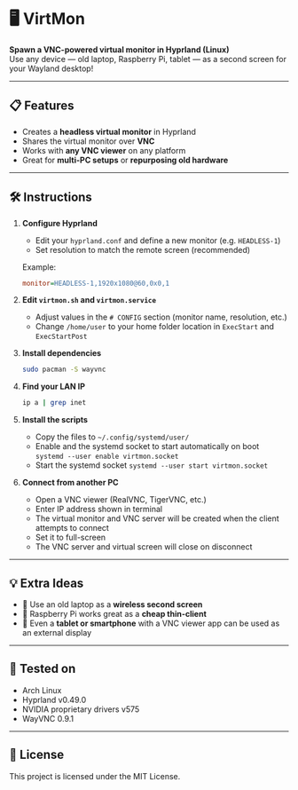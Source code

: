 # 🖥️ VirtMon  
**Spawn a VNC-powered virtual monitor in Hyprland (Linux)**  
Use any device — old laptop, Raspberry Pi, tablet — as a second screen for your Wayland desktop!

---

## 📋 Features
- Creates a **headless virtual monitor** in Hyprland
- Shares the virtual monitor over **VNC**
- Works with **any VNC viewer** on any platform
- Great for **multi-PC setups** or **repurposing old hardware**

---

## 🛠️ Instructions

1. **Configure Hyprland**
   - Edit your `hyprland.conf` and define a new monitor (e.g. `HEADLESS-1`)
   - Set resolution to match the remote screen (recommended)

   Example:
   ```ini
   monitor=HEADLESS-1,1920x1080@60,0x0,1
   ```

2. **Edit `virtmon.sh` and `virtmon.service`**
   - Adjust values in the `# CONFIG` section (monitor name, resolution, etc.)
   - Change `/home/user` to your home folder location in `ExecStart` and `ExecStartPost` 

3. **Install dependencies**
   ```bash
   sudo pacman -S wayvnc
   ```

4. **Find your LAN IP**
   ```bash
   ip a | grep inet
   ```

5. **Install the scripts**
   - Copy the files to `~/.config/systemd/user/`
   - Enable and the systemd socket to start automatically on boot
   ```systemd --user enable virtmon.socket```
   - Start the systemd socket
   ```systemd --user start virtmon.socket```

7. **Connect from another PC**
   - Open a VNC viewer (RealVNC, TigerVNC, etc.)
   - Enter IP address shown in terminal
   - The virtual monitor and VNC server will be created when the client attempts to connect
   - Set it to full-screen
   - The VNC server and virtual screen will close on disconnect

---

## 💡 Extra Ideas

- 🧠 Use an old laptop as a **wireless second screen**
- 🍓 Raspberry Pi works great as a **cheap thin-client**
- 📱 Even a **tablet or smartphone** with a VNC viewer app can be used as an external display

---

## 🧪 Tested on

- Arch Linux
- Hyprland v0.49.0
- NVIDIA proprietary drivers v575
- WayVNC 0.9.1

---

## 🧵 License

This project is licensed under the MIT License.
